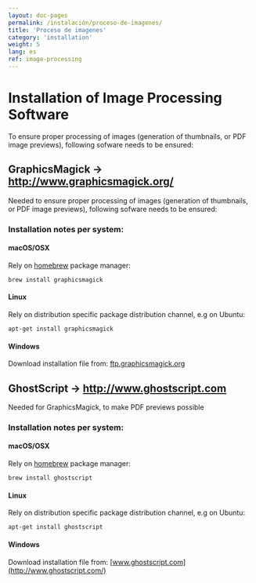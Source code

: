 ```yaml
---
layout: doc-pages
permalink: /instalación/proceso-de-imagenes/
title: 'Proceso de imagenes'
category: 'installation'
weight: 5
lang: es
ref: image-processing
---
```


# Installation of Image Processing Software

To ensure proper processing of images (generation of thumbnails, or PDF image previews), following sofware needs to be ensured:

## GraphicsMagick -> http://www.graphicsmagick.org/

Needed to ensure proper processing of images (generation of thumbnails, or PDF image previews), following sofware needs to be ensured:

### Installation notes per system:

#### macOS/OSX

Rely on [homebrew](http://brew.sh/) package manager:

```
brew install graphicsmagick
```

#### Linux

Rely on distribution specific package distribution channel, e.g on Ubuntu:

```
apt-get install graphicsmagick
```

#### Windows

Download installation file from: [ftp.graphicsmagick.org](ftp://ftp.graphicsmagick.org/pub/GraphicsMagick/windows/)

## GhostScript -> http://www.ghostscript.com

Needed for GraphicsMagick, to make PDF previews possible

### Installation notes per system:

#### macOS/OSX

Rely on [homebrew](http://brew.sh/) package manager:

```
brew install ghostscript
```

#### Linux

Rely on distribution specific package distribution channel, e.g on Ubuntu:

```
apt-get install ghostscript
```

#### Windows

Download installation file from: [www.ghostscript.com](http://www.ghostscript.com/)
